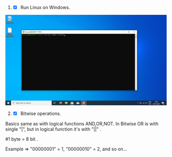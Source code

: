 1. - [X] Run Linux on Windows.

![](https://github.com/AleksandrsVerenkovs/EDIBO/blob/master/images/HW2_Linux%20on%20Windows.jpg)

2. - [X] Bitwise operations.

Basics same as with logical functions AND,OR,NOT. In Bitwise OR is with single "|", but in logical function it's with "||" .

#1 byte = 8 bit . 

Example => "00000001" = 1, "00000010" = 2, and so on...

